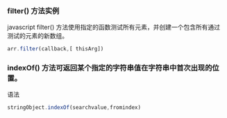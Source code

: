 
###  filter() 方法实例
javascript filter() 方法使用指定的函数测试所有元素，并创建一个包含所有通过测试的元素的新数组。

```js
arr.filter(callback,[ thisArg])
```
### indexOf() 方法可返回某个指定的字符串值在字符串中首次出现的位置。
语法


```js
stringObject.indexOf(searchvalue,fromindex)
```



